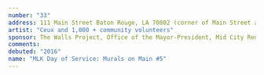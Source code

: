 ```yaml
---
number: "33"
address: 111 Main Street Baton Rouge, LA 70802 (corner of Main Street and 11th street)
artist: "Ceux and 1,000 + community volunteers"
sponsor: The Walls Project, Office of the Mayor-President, Mid City Redevelopment Alliance, BREC, City Year, Cox Louisiana, Jack & Jill Foundation, Louisiana Delta Service Corps, Forum 35, Big Buddy Program, PPG Paints, Forwards Arts, #10WordStoriesBR, The Futures Fund, Build The Fire, MetroMorphosis, Leadership BR, UpAlliance, Christian Outreach Ministries, CACRC, Small World Intl, Made Groceries, Baton Rouge Music Studios, WHYR Community Radio, Elevator Projects, Destiny Center, Unitarian Church of Baton Rouge, Lanie Bird Design, V.P.C.A, Village Project, Mid City Studios, The RedStick Project, Dialogue On Race Louisiana, The Boys & Girls Club of Greater Baton Rouge, and Lamar Advertising Company
comments: 
debuted: "2016"
name: "MLK Day of Service: Murals on Main #5"
---
```

